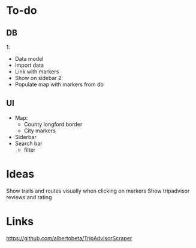 # To-do
  ## DB
  1:
  - Data model
  - Import data
  - Link with markers
  - Show on sidebar
  2:
  - Populate map with markers from db

 ## UI
 - Map:
   - County longford border
   - City markers
 - Siderbar
 - Search bar
   - filter

# Ideas
Show trails and routes visually when clicking on markers
Show tripadvisor reviews and rating

# Links
https://github.com/albertobeta/TripAdvisorScraper
